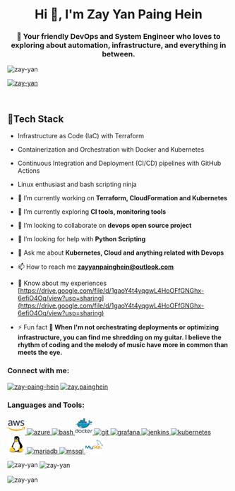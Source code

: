 <h1 align="center">Hi 👋, I'm Zay Yan Paing Hein</h1>
<h3 align="center">🚀 Your friendly DevOps and System Engineer who loves to exploring about automation, infrastructure, and everything in between.</h3>

<p align="left"> <img src="https://komarev.com/ghpvc/?username=zay-yan&label=Profile%20views&color=0e75b6&style=flat" alt="zay-yan" /> </p>

<p align="left"> <a href="https://github.com/ryo-ma/github-profile-trophy"><img src="https://github-profile-trophy.vercel.app/?username=zay-yan" alt="zay-yan" /></a> </p>

<p align="left"> <a href="https://twitter.com/" target="blank"><img src="https://img.shields.io/twitter/follow/?logo=twitter&style=for-the-badge" alt="" /></a> </p>

## 🧰Tech Stack

- Infrastructure as Code (IaC) with Terraform
- Containerization and Orchestration with Docker and Kubernetes
- Continuous Integration and Deployment (CI/CD) pipelines with GitHub Actions
- Linux enthusiast and bash scripting ninja

- 🔭 I’m currently working on **Terraform, CloudFormation and Kubernetes**

- 🌱 I’m currently exploring **CI tools, monitoring tools**

- 👯 I’m looking to collaborate on **devops open source project**

- 🤝 I’m looking for help with **Python Scripting**

- 💬 Ask me about **Kubernetes, Cloud and anything related with Devops**

- 📫 How to reach me **zayyanpainghein@outlook.com**

- 📄 Know about my experiences [https://drive.google.com/file/d/1gaoY4t4yqgwL4HoOFfGNGhx-6efiO4Oq/view?usp=sharing](https://drive.google.com/file/d/1gaoY4t4yqgwL4HoOFfGNGhx-6efiO4Oq/view?usp=sharing)

- ⚡ Fun fact **🎸 When I'm not orchestrating deployments or optimizing infrastructure, you can find me shredding on my guitar. I believe the rhythm of coding and the melody of music have more in common than meets the eye.**

<h3 align="left">Connect with me:</h3>
<p align="left">
<a href="https://linkedin.com/in/zay-paing-hein" target="blank"><img align="center" src="https://raw.githubusercontent.com/rahuldkjain/github-profile-readme-generator/master/src/images/icons/Social/linked-in-alt.svg" alt="zay-paing-hein" height="30" width="40" /></a>
<a href="https://fb.com/zay.painghein" target="blank"><img align="center" src="https://raw.githubusercontent.com/rahuldkjain/github-profile-readme-generator/master/src/images/icons/Social/facebook.svg" alt="zay.painghein" height="30" width="40" /></a>
</p>

<h3 align="left">Languages and Tools:</h3>
<p align="left"> <a href="https://aws.amazon.com" target="_blank" rel="noreferrer"> <img src="https://raw.githubusercontent.com/devicons/devicon/master/icons/amazonwebservices/amazonwebservices-original-wordmark.svg" alt="aws" width="40" height="40"/> </a> <a href="https://azure.microsoft.com/en-in/" target="_blank" rel="noreferrer"> <img src="https://www.vectorlogo.zone/logos/microsoft_azure/microsoft_azure-icon.svg" alt="azure" width="40" height="40"/> </a> <a href="https://www.gnu.org/software/bash/" target="_blank" rel="noreferrer"> <img src="https://www.vectorlogo.zone/logos/gnu_bash/gnu_bash-icon.svg" alt="bash" width="40" height="40"/> </a> <a href="https://www.docker.com/" target="_blank" rel="noreferrer"> <img src="https://raw.githubusercontent.com/devicons/devicon/master/icons/docker/docker-original-wordmark.svg" alt="docker" width="40" height="40"/> </a> <a href="https://git-scm.com/" target="_blank" rel="noreferrer"> <img src="https://www.vectorlogo.zone/logos/git-scm/git-scm-icon.svg" alt="git" width="40" height="40"/> </a> <a href="https://grafana.com" target="_blank" rel="noreferrer"> <img src="https://www.vectorlogo.zone/logos/grafana/grafana-icon.svg" alt="grafana" width="40" height="40"/> </a> <a href="https://www.jenkins.io" target="_blank" rel="noreferrer"> <img src="https://www.vectorlogo.zone/logos/jenkins/jenkins-icon.svg" alt="jenkins" width="40" height="40"/> </a> <a href="https://kubernetes.io" target="_blank" rel="noreferrer"> <img src="https://www.vectorlogo.zone/logos/kubernetes/kubernetes-icon.svg" alt="kubernetes" width="40" height="40"/> </a> <a href="https://www.linux.org/" target="_blank" rel="noreferrer"> <img src="https://raw.githubusercontent.com/devicons/devicon/master/icons/linux/linux-original.svg" alt="linux" width="40" height="40"/> </a> <a href="https://mariadb.org/" target="_blank" rel="noreferrer"> <img src="https://www.vectorlogo.zone/logos/mariadb/mariadb-icon.svg" alt="mariadb" width="40" height="40"/> </a> <a href="https://www.microsoft.com/en-us/sql-server" target="_blank" rel="noreferrer"> <img src="https://www.svgrepo.com/show/303229/microsoft-sql-server-logo.svg" alt="mssql" width="40" height="40"/> </a> <a href="https://www.mysql.com/" target="_blank" rel="noreferrer"> <img src="https://raw.githubusercontent.com/devicons/devicon/master/icons/mysql/mysql-original-wordmark.svg" alt="mysql" width="40" height="40"/> </a> </p>

<p><img align="left" src="https://github-readme-stats.vercel.app/api/top-langs?username=zay-yan&show_icons=true&locale=en&layout=compact" alt="zay-yan" /></p>

<p>&nbsp;<img align="center" src="https://github-readme-stats.vercel.app/api?username=zay-yan&show_icons=true&locale=en" alt="zay-yan" /></p>

<p><img align="center" src="https://github-readme-streak-stats.herokuapp.com/?user=zay-yan&" alt="zay-yan" /></p>
